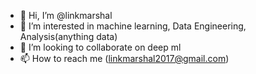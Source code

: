 - 👋 Hi, I’m @linkmarshal
- 👀 I’m interested in machine learning, Data Engineering, Analysis(anything data)
- 💞️ I’m looking to collaborate on deep ml
- 📫 How to reach me (linkmarshal2017@gmail.com)

<!---
linkmarshal/linkmarshal is a ✨ special ✨ repository because its `README.md` (this file) appears on your GitHub profile.
You can click the Preview link to take a look at your changes.
--->
